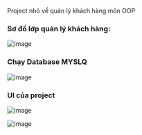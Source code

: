  Project nhỏ về quản lý khách hàng môn OOP 
 ### Sơ đồ lớp quản lý khách hàng:
 ![image](https://github.com/Nadh2413/Git_TongHop/assets/117442476/7ee3d705-0c1d-4e8a-b340-b2223d28776a)

 ### Chạy Database MYSLQ
 ![image](https://github.com/Nadh2413/Git_TongHop/assets/117442476/ccb7265c-ce67-46b9-9840-1bddf3fe9d04)

### UI của project

![image](https://github.com/Nadh2413/Git_TongHop/assets/117442476/5c2a114b-88b6-454f-8b97-9bdb56aa9b3e)

![image](https://github.com/Nadh2413/Git_TongHop/assets/117442476/a8e7ec86-d221-42e0-a93b-36a921a495d5)






